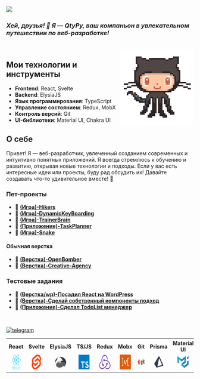 <img src='https://i.pinimg.com/originals/af/07/83/af078313d59ae6b98d663e219256a16a.gif'/>

### _Хей, друзья! 🎉 Я — QtyPy, ваш компаньон в увлекательном путешествии по веб-разработке!_
<br/>

<img align='right' src='https://raw.githubusercontent.com/TheOnlyFastCoder2/TheOnlyFastCoder2/refs/heads/main/assets/gif/github.gif' width='200'/>

## Мои технологии и инструменты

- **Frontend**: React, Svelte
- **Backend**: ElysiaJS
- **Язык программирования**: TypeScript
- **Управление состоянием**: Redux, MobX
- **Контроль версий**: Git
- **UI-библиотеки**: Material UI, Chakra UI


## О себе
Привет! Я — веб-разработчик, увлеченный созданием современных и интуитивно понятных приложений. 
Я всегда стремлюсь к обучению и развитию, открывая новые технологии и подходы. Если у вас есть интересные идеи или проекты, буду рад обсудить их!
Давайте создавать что-то удивительное вместе! 🚀


### Пет-проекты

- 🔗 **[(Игра)-Hikers](https://github.com/TheOnlyFastCoder2/Hikers)**
- 🔗 **[(Игра)-DynamicKeyBoarding](https://github.com/TheOnlyFastCoder2/DynamicKeyBoarding)**
- 🔗 **[(Игра)-TrainerBrain](https://github.com/TheOnlyFastCoder2/TrainerBrain)**
- 🔗 **[(Приложение)-TaskPlanner](https://github.com/TheOnlyFastCoder2/TaskPlanner)**
- 🔗 **[(Игра)-Snake](https://github.com/TheOnlyFastCoder2/Snake)**

#### Обычная верстка

- 🔗 **[(Верстка)-OpenBomber](https://github.com/TheOnlyFastCoder2/OpenBomber)**
- 🔗 **[(Верстка)-Creative-Agency](https://github.com/TheOnlyFastCoder2/Creative-Agency)**

### Тестовые задания

- 🔗 **[(Верстка/wp)-Посадил React на WordPress](https://github.com/TheOnlyFastCoder2/K_Telekom_OOO)**
- 🔗 **[(Верстка)-Сделай собственный компоненты подход](https://github.com/TheOnlyFastCoder2/PurrwebDev)**
- 🔗 **[(Приложение)-Сделал TodoList менеджер](https://github.com/TheOnlyFastCoder2/Idea_Platform)**

<br/>

[![telegram](https://img.shields.io/badge/-005b99?style=for-the-badge&logo=telegram&label=telegram&labelColor=005b99)](https://t.me/QtyPyDevox)

<table>
    <tr>
        <th>React</th>
        <th>Svelte</th>
        <th>ElysiaJS</th>
        <th>TS/JS</th>
        <th>Redux</th>
        <th>Mobx</th>
        <th>Git</th>
        <th>Prisma</th>
        <th>Material UI</th>
        <th>Chakra UI</th>
        <th>Shadcn UI</th>
    </tr>
    <tr>
      <td align="center">
        <img src="https://raw.githubusercontent.com/devicons/devicon/refs/heads/master/icons/react/react-original-wordmark.svg" title="React" alt="React" width="30" height="40"/>
      </td>
      <td align="center">
        <img src="https://raw.githubusercontent.com/devicons/devicon/refs/heads/master/icons/svelte/svelte-original.svg" title="React" alt="React" width="30" height="40"/>
      </td>
      <td align="center">
          <img src="https://raw.githubusercontent.com/TheOnlyFastCoder2/TheOnlyFastCoder2/refs/heads/main/assets/svg/elysia.svg" title="ElysiaJS" alt="ElysiaJS" width="30" height="30"/>
      </td>
      <td align="center">
          <img src="https://raw.githubusercontent.com/devicons/devicon/refs/heads/master/icons/typescript/typescript-original.svg" title="TypeScript" alt="TypeScript" width="30" height="40"/>
      </td>
        <td align="center">
            <img src="https://raw.githubusercontent.com/devicons/devicon/refs/heads/master/icons/redux/redux-original.svg" title="Redux" alt="Redux" width="30" height="40"/>
        </td>
         <td align="center">
            <img src="https://raw.githubusercontent.com/devicons/devicon/refs/heads/master/icons/mobx/mobx-plain.svg" title="Redux" alt="Redux" width="30" height="40"/>
        </td>
        <td align="center">
            <img src="https://raw.githubusercontent.com/devicons/devicon/refs/heads/master/icons/git/git-original-wordmark.svg" title="Git" alt="Git" width="30" height="40"/>
        </td>
        <td align="center">
            <img src="https://raw.githubusercontent.com/devicons/devicon/refs/heads/master/icons/prisma/prisma-original.svg" title="Prisma" alt="Prisma" width="30" height="30"/>
        </td>
      <td align="center">
            <img src="https://raw.githubusercontent.com/devicons/devicon/refs/heads/master/icons/materialui/materialui-original.svg" title="Material UI" alt="Material UI" width="30" height="40"/>
        </td>
        <td align="center">
            <img src="https://raw.githubusercontent.com/TheOnlyFastCoder2/TheOnlyFastCoder2/refs/heads/main/assets/svg/chakra.svg" title="Chakra UI" alt="Chakra UI" width="30" height="40"/>
        </td>
        <td align="center">
            <img src="https://raw.githubusercontent.com/TheOnlyFastCoder2/TheOnlyFastCoder2/refs/heads/main/assets/svg/sahdcn.svg" title="Shadcn UI" alt="Shadcn UI" width="30" height="40"/>
        </td>
    </tr>
</table>
